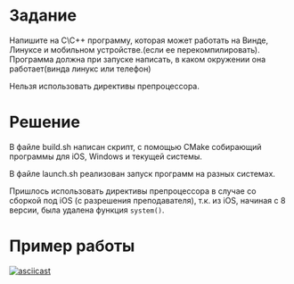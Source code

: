 # Задание
Напишите на С\С++ программу, которая может работать на Винде, Линуксе и мобильном устройстве.(если ее перекомпилировать).
Программа должна при запуске написать, в каком окружении она работает(винда линукс или телефон)

Нельзя использовать директивы препроцессора.

# Решение

В файле build.sh написан скрипт, с помощью CMake собирающий программы для iOS, Windows и текущей системы.

В файле launch.sh реализован запуск программ на разных системах.

Пришлось использовать директивы препроцессора в случае со сборкой под iOS (с разрешения преподавателя), т.к. из iOS, начиная с 8 версии, была удалена функция ``system()``.

# Пример работы
[![asciicast](https://asciinema.org/a/dzEUL60tTbAlHh9DJAjgkmR37.svg)](https://asciinema.org/a/dzEUL60tTbAlHh9DJAjgkmR37)

